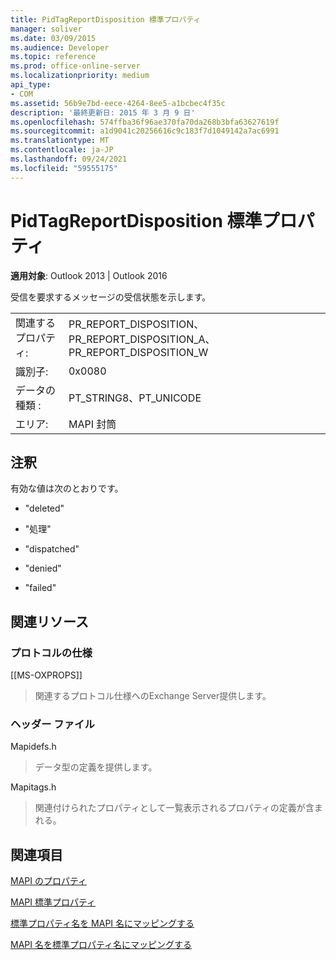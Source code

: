 ```yaml
---
title: PidTagReportDisposition 標準プロパティ
manager: soliver
ms.date: 03/09/2015
ms.audience: Developer
ms.topic: reference
ms.prod: office-online-server
ms.localizationpriority: medium
api_type:
- COM
ms.assetid: 56b9e7bd-eece-4264-8ee5-a1bcbec4f35c
description: '最終更新日: 2015 年 3 月 9 日'
ms.openlocfilehash: 574ffba36f96ae370fa70da268b3bfa63627619f
ms.sourcegitcommit: a1d9041c20256616c9c183f7d1049142a7ac6991
ms.translationtype: MT
ms.contentlocale: ja-JP
ms.lasthandoff: 09/24/2021
ms.locfileid: "59555175"
---
```

# <a name="pidtagreportdisposition-canonical-property"></a>PidTagReportDisposition 標準プロパティ

  
  
**適用対象**: Outlook 2013 | Outlook 2016 
  
受信を要求するメッセージの受信状態を示します。 
  
|||
|:-----|:-----|
|関連するプロパティ:  <br/> |PR_REPORT_DISPOSITION、PR_REPORT_DISPOSITION_A、PR_REPORT_DISPOSITION_W  <br/> |
|識別子:  <br/> |0x0080  <br/> |
|データの種類 :   <br/> |PT_STRING8、PT_UNICODE  <br/> |
|エリア:  <br/> |MAPI 封筒  <br/> |
   
## <a name="remarks"></a>注釈

有効な値は次のとおりです。
  
- "deleted"
    
- "処理"
    
- "dispatched"
    
- "denied"
    
- "failed"
    
## <a name="related-resources"></a>関連リソース

### <a name="protocol-specifications"></a>プロトコルの仕様

[[MS-OXPROPS]] 
  
> 関連するプロトコル仕様へのExchange Server提供します。
    
### <a name="header-files"></a>ヘッダー ファイル

Mapidefs.h
  
> データ型の定義を提供します。
    
Mapitags.h
  
> 関連付けられたプロパティとして一覧表示されるプロパティの定義が含まれる。
    
## <a name="see-also"></a>関連項目



[MAPI のプロパティ](mapi-properties.md)
  
[MAPI 標準プロパティ](mapi-canonical-properties.md)
  
[標準プロパティ名を MAPI 名にマッピングする](mapping-canonical-property-names-to-mapi-names.md)
  
[MAPI 名を標準プロパティ名にマッピングする](mapping-mapi-names-to-canonical-property-names.md)

